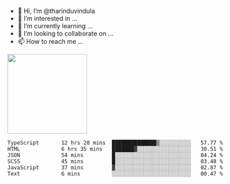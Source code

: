 - 👋 Hi, I’m @tharinduvindula
- 👀 I’m interested in ...
- 🌱 I’m currently learning ...
- 💞️ I’m looking to collaborate on ...
- 📫 How to reach me ...

<!---
tharinduvindula/tharinduvindula is a ✨ special ✨ repository because its `README.md` (this file) appears on your GitHub profile.
You can click the Preview link to take a look at your changes.
--->

<img height="180em" src="https://github-readme-stats.vercel.app/api?username=tharinduvindula&show_icons=true&hide_border=false&&count_private=true&include_all_commits=true" />


<!--START_SECTION:waka-->

```text
TypeScript       12 hrs 28 mins  ██████████████▒░░░░░░░░░░   57.77 %
HTML             6 hrs 35 mins   ███████▓░░░░░░░░░░░░░░░░░   30.51 %
JSON             54 mins         █░░░░░░░░░░░░░░░░░░░░░░░░   04.24 %
SCSS             45 mins         █░░░░░░░░░░░░░░░░░░░░░░░░   03.48 %
JavaScript       37 mins         ▓░░░░░░░░░░░░░░░░░░░░░░░░   02.87 %
Text             6 mins          ░░░░░░░░░░░░░░░░░░░░░░░░░   00.47 %
```

<!--END_SECTION:waka-->
